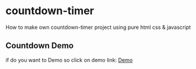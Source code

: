 # countdown-timer
How to make own countdown-timer project using pure html css & javascript

## Countdown Demo
if do you want to Demo so click on demo link: [Demo](http://web-demo.epizy.com/countdown-timer/)
